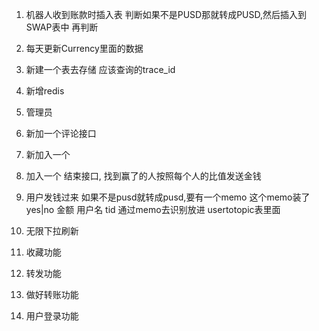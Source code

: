 1. 机器人收到账款时插入表  判断如果不是PUSD那就转成PUSD,然后插入到SWAP表中 再判断
2. 每天更新Currency里面的数据
3. 新建一个表去存储 应该查询的trace_id
4. 新增redis
5. 管理员
6. 新加一个评论接口
7. 新加入一个
8. 加入一个 结束接口, 找到赢了的人按照每个人的比值发送金钱
9. 用户发钱过来 如果不是pusd就转成pusd,要有一个memo 这个memo装了yes|no 金额 用户名 tid 通过memo去识别放进 usertotopic表里面
11. 无限下拉刷新
10. 收藏功能
13. 转发功能

12. 做好转账功能
13. 用户登录功能